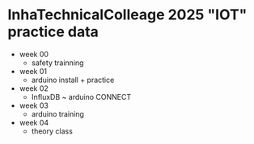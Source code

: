 # InhaTechnicalColleage 2025 "IOT" practice data

+ week 00
  - safety trainning
+ week 01
  - arduino install + practice
+ week 02
  - InfluxDB ~ arduino CONNECT
+ week 03
  - arduino training
+ week 04
  - theory class
